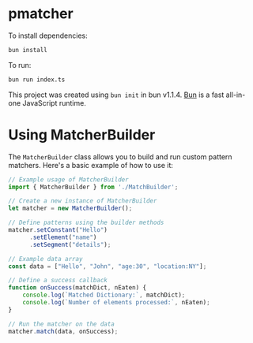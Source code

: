 # pmatcher

To install dependencies:

```bash
bun install
```

To run:

```bash
bun run index.ts
```

This project was created using `bun init` in bun v1.1.4. [Bun](https://bun.sh) is a fast all-in-one JavaScript runtime.

# Using MatcherBuilder

The `MatcherBuilder` class allows you to build and run custom pattern matchers. Here's a basic example of how to use it:

```typescript
// Example usage of MatcherBuilder
import { MatcherBuilder } from './MatchBuilder';

// Create a new instance of MatcherBuilder
let matcher = new MatcherBuilder();

// Define patterns using the builder methods
matcher.setConstant("Hello")
      .setElement("name")
      .setSegment("details");

// Example data array
const data = ["Hello", "John", "age:30", "location:NY"];

// Define a success callback
function onSuccess(matchDict, nEaten) {
    console.log(`Matched Dictionary:`, matchDict);
    console.log(`Number of elements processed:`, nEaten);
}

// Run the matcher on the data
matcher.match(data, onSuccess);
